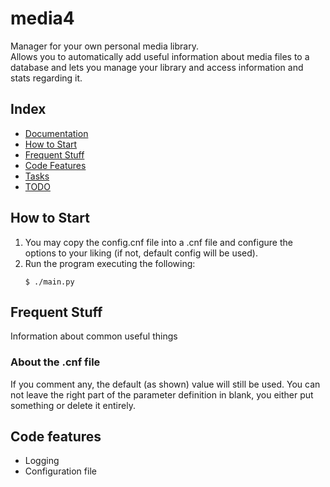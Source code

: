 [//]: # ( -*- coding: utf-8 -*- )
[//]: # ( ---------------------------------------------------------------------- )
[//]: # (+ Autor:  	Ran# )
[//]: # (+ Creado: 	2023/01/04 21:56:10.000000 )
[//]: # (+ Editado:	2023/02/25 12:51:36.760762 )
[//]: # ( ---------------------------------------------------------------------- )

# media4
Manager for your own personal media library.\
Allows you to automatically add useful information about media files to a database and lets you manage your library and access information and stats regarding it.


## Index
- [Documentation](media/doc/index.md#documentation)
- [How to Start](#how-to-start)
- [Frequent Stuff](#frequent-stuff)
- [Code Features](#code-features)
- [Tasks](#tasks)
- [TODO](media/doc/todo.md#todo)


## How to Start
1. You may copy the config.cnf file into a .cnf file and configure the options to your liking (if not, default config will be used).
2. Run the program executing the following:
    ```
    $ ./main.py
    ```

## Frequent Stuff
Information about common useful things

### About the .cnf file
If you comment any, the default (as shown) value will still be used.
You can not leave the right part of the parameter definition in blank, you either put something or delete it entirely.

## Code features
- Logging
- Configuration file
